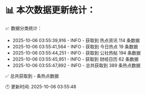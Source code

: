 📊 本次数据更新统计：
==========================

📈 数据分类统计：
- 2025-10-06 03:55:39,916 - INFO - 获取到 热点资讯 114 条数据
- 2025-10-06 03:55:41,564 - INFO - 获取到 今日热点 19 条数据
- 2025-10-06 03:55:44,251 - INFO - 获取到 公社热帖 194 条数据
- 2025-10-06 03:55:45,951 - INFO - 获取到 财经日历 62 条数据
- 2025-10-06 03:55:47,892 - INFO - 总共获取到 389 条热点数据

✅ 总共获取到 - 条热点数据

🕐 更新时间: 2025-10-06 03:55:48
